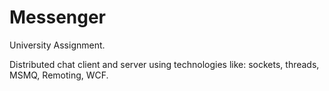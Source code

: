 # Messenger

University Assignment.

Distributed chat client and server using technologies like: sockets, threads, MSMQ, Remoting, WCF.

